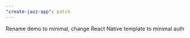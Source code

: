 ```yaml
---
"create-jazz-app": patch
---
```


Rename demo to minimal, change React Native template to minimal auth
